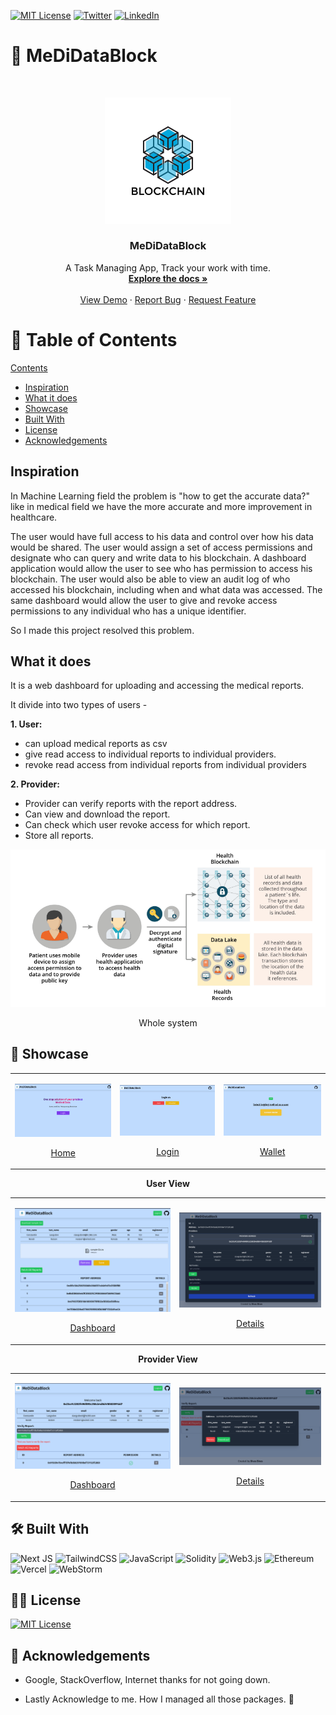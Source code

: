 [![MIT License][license-shield]][license-url]
[![Twitter][twitter-shield]][twitter-url]
[![LinkedIn][linkedin-shield]][linkedin-url]

<!-- PROJECT LOGO -->

# 🔩 MeDiDataBlock

<br />
<p align="center">
  <a href="https://github.com/Bivas-Biswas/Medical-Data-Privacy-using-Blockchain">
    <img src="./public/favicon.jpg" alt="Logo" width="40%">
  </a>
    <h3 align="center">MeDiDataBlock</h3>
  <p align="center">
  A Task Managing App, Track your work with time.
    <br />
    <a href="https://github.com/Bivas-Biswas/Medical-Data-Privacy-using-Blockchain/#kajmanage"><strong>Explore the docs »</strong></a>
    <br />
    <br />
    <a href="https://Medical-Data-Privacy-using-Blockchain.vercel.app/">View Demo</a>
    ·
    <a href="https://github.com/Bivas-Biswas/Medical-Data-Privacy-using-Blockchain/issues">Report Bug</a>
    ·
    <a href="https://github.com/Bivas-Biswas/Medical-Data-Privacy-using-Blockchain/issues">Request Feature</a>
  </p>
</p>

<!-- TABLE OF CONTENTS -->

# 🛒 Table of Contents

[Contents](#table-of-contents)

- [Inspiration](#inspiration)
- [What it does](#what-it-does)
- [Showcase](#-showcase)
- [Built With](#-built-with)
- [License](#-license)
- [Acknowledgements](#acknowledgements)

## Inspiration

In Machine Learning field the problem is "how to get the accurate data?" like in medical field we have the more accurate and more improvement in healthcare.

The user would have full access to his data and control over how his data would be shared. The
user would assign a set of access permissions and designate who can query and write data to
his blockchain. A dashboard application would allow the user to see who has
permission to access his blockchain. The user would also be able to view an audit log of who
accessed his blockchain, including when and what data was accessed. The same dashboard
would allow the user to give and revoke access permissions to any individual who has a unique
identifier.

So I made this project resolved this problem.

## What it does

It is a web dashboard for uploading and accessing the medical reports.

It divide into two types of users -

**1. User:**

- can upload medical reports as csv
- give read access to individual reports to individual providers.
- revoke read access from individual reports from individual providers

**2. Provider:**

- Provider can verify reports with the report address.
- Can view and download the report.
- Can check which user revoke access for which report.
- Store all reports.

<p align="center">
    <img src="readme/whole-system.png" alt="homepage">
    <p align="center">Whole system</p>
</p>

## 📸 Showcase

<table align="center">
    <tr>
        <td>
            <a href="https://medical-data-privacy-using-blockchain.vercel.app/">
                <p align="center">
                    <img src="readme/home.png" alt="homepage">
                    <p align="center">Home</p>
                </p>
            </a>
        </td>
        <td>
            <a href="https://medical-data-privacy-using-blockchain.vercel.app/">
                <p align="center">
                    <img src="readme/login.png" alt="homepage">
                    <p align="center">Login</p>
                </p>
            </a>
        </td>
        <td>
            <a href="https://medical-data-privacy-using-blockchain.vercel.app/">
                <p align="center">
                    <img src="readme/wallet.png" alt="homepage">
                    <p align="center">Wallet</p>
                </p>
            </a>
        </td>
    </tr>
    </table>
   <b><p align="center">User View</p></b>
    <table align="center">
    <tr>
        <td>
            <a href="https://medical-data-privacy-using-blockchain.vercel.app/">
                <p align="center">
                    <img src="readme/user-dashboard.png" alt="table view">
                    <p align="center">Dashboard</p>
                </p>
            </a>
        </td>
        <td>
            <a href="https://medical-data-privacy-using-blockchain.vercel.app/">
                <p align="center">
                    <img src="readme/user-details.png" alt="list view">
                    <p align="center">Details</p>
                </p>
            </a>
        </td>
    </tr>
</table>
    <b><p align="center">Provider View</p></b>
    <table align="center">
    <tr>
        <td>
            <a href="https://medical-data-privacy-using-blockchain.vercel.app/">
                <p align="center">
                    <img src="readme/provider-dashboard.png" alt="table view">
                    <p align="center">Dashboard</p>
                </p>
            </a>
        </td>
        <td>
            <a href="https://medical-data-privacy-using-blockchain.vercel.app/">
                <p align="center">
                    <img src="readme/provider-details.png" alt="list view">
                    <p align="center">Details</p>
                </p>
            </a>
        </td>
    </tr>
</table>


## 🛠 Built With

![Next JS](https://img.shields.io/badge/Next-black?style=for-the-badge&logo=next.js&logoColor=white)
![TailwindCSS](https://img.shields.io/badge/tailwindcss-%2338B2AC.svg?style=for-the-badge&logo=tailwind-css&logoColor=white)
![JavaScript](https://img.shields.io/badge/javascript-%23323330.svg?style=for-the-badge&logo=javascript&logoColor=%23F7DF1E)
![Solidity](https://img.shields.io/badge/Solidity-%23363636.svg?style=for-the-badge&logo=solidity&logoColor=white)
![Web3.js](https://img.shields.io/badge/web3.js-F16822?style=for-the-badge&logo=web3.js&logoColor=white)
![Ethereum](https://img.shields.io/badge/Ethereum-3C3C3D?style=for-the-badge&logo=Ethereum&logoColor=white)
![Vercel](https://img.shields.io/badge/vercel-%23000000.svg?style=for-the-badge&logo=vercel&logoColor=white)
![WebStorm](https://img.shields.io/badge/webstorm-143?style=for-the-badge&logo=webstorm&logoColor=white&color=black)


## 👮‍♂️ License

[![MIT License][license-shield]][license-url]


## 🙏 Acknowledgements

- Google, StackOverflow, Internet thanks for not going down.

- Lastly Acknowledge to me. How I managed all those packages. 💪

[contributors-shield]: https://img.shields.io/github/contributors/Bivas-Biswas/Medical-Data-Privacy-using-Blockchain.svg?style=for-the-badge
[contributors-url]: https://github.com/Bivas-Biswas/Medical-Data-Privacy-using-Blockchain/graphs/contributors
[forks-shield]: https://img.shields.io/github/forks/Bivas-Biswas/Medical-Data-Privacy-using-Blockchain.svg?style=for-the-badge
[forks-url]: https://github.com/Bivas-Biswas/Medical-Data-Privacy-using-Blockchain/network/members
[stars-shield]: https://img.shields.io/github/stars/Bivas-Biswas/Medical-Data-Privacy-using-Blockchain.svg?style=for-the-badge
[stars-url]: https://github.com/Bivas-Biswas/Medical-Data-Privacy-using-Blockchain/stargazers
[issues-shield]: https://img.shields.io/github/issues/Bivas-Biswas/Medical-Data-Privacy-using-Blockchain.svg?style=for-the-badge
[issues-url]: https://github.com/Bivas-Biswas/Medical-Data-Privacy-using-Blockchain/issues
[license-shield]: https://img.shields.io/github/license/Bivas-Biswas/Medical-Data-Privacy-using-Blockchain.svg?style=for-the-badge
[license-url]: https://github.com/Bivas-Biswas/Medical-Data-Privacy-using-Blockchain/blob/master/LICENSE.txt
[twitter-shield]: https://img.shields.io/badge/twitter-%231DA1F2.svg?style=for-the-badge&logo=Twitter&logoColor=white
[twitter-url]: https://www.linkedin.com/in/bivas-biswas-828a731b7/
[linkedin-shield]: https://img.shields.io/badge/-LinkedIn-black.svg?style=for-the-badge&logo=linkedin&colorB=555
[linkedin-url]: https://www.linkedin.com/in/bivas-biswas-828a731b7/
